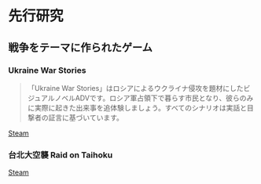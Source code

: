 # 先行研究
## 戦争をテーマに作られたゲーム

### Ukraine War Stories

>「Ukraine War Stories」はロシアによるウクライナ侵攻を題材にしたビジュアルノベルADVです。ロシア軍占領下で暮らす市民となり、彼らのみに実際に起きた出来事を追体験しましょう。すべてのシナリオは実話と目撃者の証言に基づいています。

[ Steam](https://store.steampowered.com/app/1985510/Ukraine_War_Stories/)


### 台北大空襲 Raid on Taihoku

> 

[Steam](https://store.steampowered.com/app/1901950/Raid_on_Taihoku/?l=japanese)


